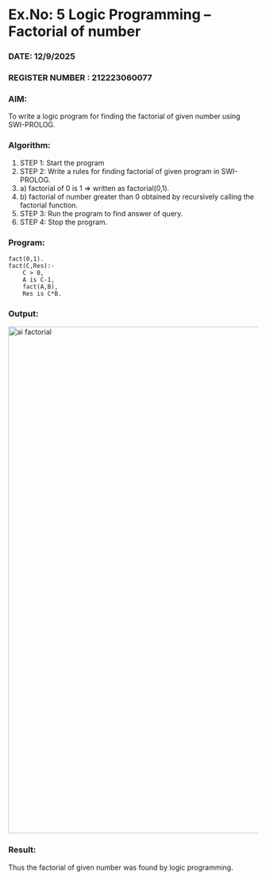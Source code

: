 # Ex.No: 5   Logic Programming – Factorial of number   
### DATE:  12/9/2025                                                                          
### REGISTER NUMBER : 212223060077
### AIM: 
To  write  a logic program for finding the factorial of given number using SWI-PROLOG. 
### Algorithm:
1. STEP 1: Start the program
2. STEP 2:  Write a rules for finding factorial of given program in SWI-PROLOG.
3.   a)	factorial of 0 is 1 => written as factorial(0,1).
4.   b)	factorial of number greater than 0 obtained by recursively calling the factorial    function.
5. STEP 3: Run the program  to find answer of  query.
6. STEP 4: Stop the program.

### Program:
```
fact(0,1).
fact(C,Res):-
    C > 0,
    A is C-1,
    fact(A,B),
    Res is C*B.
```    


### Output:

<img width="1920" height="1020" alt="ai factorial" src="https://github.com/user-attachments/assets/3e34baf1-bd09-4ef6-9323-a0ee6569f1d0" />


### Result:
Thus the factorial of given number was found by logic programming. 
